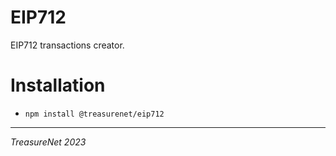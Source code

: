 # EIP712

EIP712 transactions creator.

# Installation

- `npm install @treasurenet/eip712`


----
_TreasureNet 2023_
